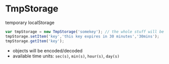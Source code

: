 # TmpStorage

temporary localStorage

```javascript
var tmpStorage = new TmpStorage('somekey'); // the whole stuff will be stored as localStorage.somekey
tmpStorage.setItem('key','this key expires in 30 minutes','30mins');
tmpStorage.getItem('key');
```

* objects will be encoded/decoded
* available time units: `sec(s)`, `min(s)`, `hour(s)`, `day(s)`

